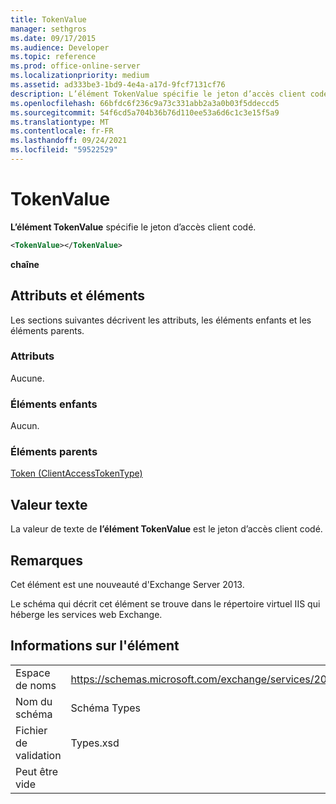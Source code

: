 ```yaml
---
title: TokenValue
manager: sethgros
ms.date: 09/17/2015
ms.audience: Developer
ms.topic: reference
ms.prod: office-online-server
ms.localizationpriority: medium
ms.assetid: ad333be3-1bd9-4e4a-a17d-9fcf7131cf76
description: L’élément TokenValue spécifie le jeton d’accès client codé.
ms.openlocfilehash: 66bfdc6f236c9a73c331abb2a3a0b03f5ddeccd5
ms.sourcegitcommit: 54f6cd5a704b36b76d110ee53a6d6c1c3e15f5a9
ms.translationtype: MT
ms.contentlocale: fr-FR
ms.lasthandoff: 09/24/2021
ms.locfileid: "59522529"
---
```

# <a name="tokenvalue"></a>TokenValue

**L’élément TokenValue** spécifie le jeton d’accès client codé. 
  
```XML
<TokenValue></TokenValue>
```

 **chaîne**
## <a name="attributes-and-elements"></a>Attributs et éléments

Les sections suivantes décrivent les attributs, les éléments enfants et les éléments parents.
  
### <a name="attributes"></a>Attributs

Aucune.
  
### <a name="child-elements"></a>Éléments enfants

Aucun.
  
### <a name="parent-elements"></a>Éléments parents

[Token (ClientAccessTokenType)](token-clientaccesstokentype.md)
  
## <a name="text-value"></a>Valeur texte

La valeur de texte de **l’élément TokenValue** est le jeton d’accès client codé. 
  
## <a name="remarks"></a>Remarques

Cet élément est une nouveauté d'Exchange Server 2013.
  
Le schéma qui décrit cet élément se trouve dans le répertoire virtuel IIS qui héberge les services web Exchange.
  
## <a name="element-information"></a>Informations sur l'élément

|||
|:-----|:-----|
|Espace de noms  <br/> |https://schemas.microsoft.com/exchange/services/2006/types  <br/> |
|Nom du schéma  <br/> |Schéma Types  <br/> |
|Fichier de validation  <br/> |Types.xsd  <br/> |
|Peut être vide  <br/> ||
   

